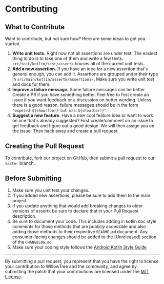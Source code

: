 # Contributing

## What to Contribute

Want to contribute, but not sure how? Here are some ideas to get you started.

1. **Write unit tests.** Right now not all assertions are under test. The
   easiest thing to do is to take one of them and write a few tests.
   `src/test/kotlin/test/assertk` houses all of the current unit tests.
2. **Add a new assertion.** If you have an idea for a new assertion that's
   general enough, you can add it. Assertions are grouped under their type in
   `src/main/kotlin/assertk/assertions/`. Make sure you write unit test and docs
   for them.
3. **Improve a failure message.** Some failure messages can be better. Create a
   PR if you have something better. Feel free to first create an issue if you
   want feedback or a discussion on better wording.  Unless there is a good
   reason, failure messages should be in the form `"expeted:${show(foo)} but
   was:${show(bar)}"`.
4. **Suggest a new feature.** Have a new cool feature idea or want to work on
   one that's already suggested? First create/comment on an issue to get
   feedback and figure out a good design. We will then assign you on the issue.
   Then hack away and create a pull request.

## Creating the Pull Request

To contribute, fork our project on GitHub, then submit a pull request to our
`master` branch.

## Before Submitting

1. Make sure you unit test your changes.
2. If you added new assertions, please be sure to add them to the main project.
3. If you update anything that would add breaking changes to older versions of
   assertk be sure to declare that in your Pull Request description.
4. Be sure to document your code. This includes adding in kotlin doc style
   comments for those methods that are publicly accessible and also adding
   those methods to their respective `README.md` document. Any consumer-facing
   changes should be added to the [Unreleased] section of the `CHANGELOG.md`.
5. Make sure your coding style follows the
   [Android Kotlin Style Guide](https://android.github.io/kotlin-guides/style.html)

---

By submitting a pull request, you represent that you have the right to license
your contribution to WillowTree and the community, and agree by submitting the
patch that your contributions are licensed under the [MIT License](LICENSE).
